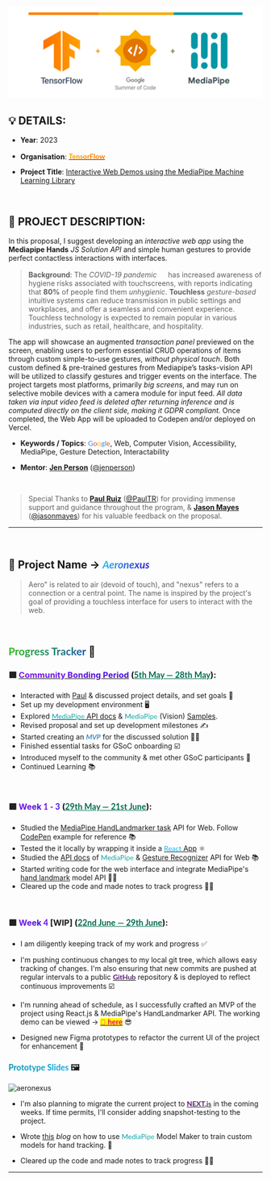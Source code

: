 <p align="center">
  <img src="assets/Header.png">
</p>

## 💡 **DETAILS**:

* **Year**: 2023

* **Organisation**: [<u style="background-image: linear-gradient(135deg, #FFA800, #FF6F00); -webkit-background-clip: text; -webkit-text-fill-color: transparent; font-family: Lato, Arial;">**TensorFlow**</u>](https://www.tensorflow.org) <img src="https://github.com/google/mediapipe/assets/48355572/5205ea50-174c-4bb3-b2e9-b4564ad1a9c7" width="14.5px" height="15.5px">

* **Project Title**: [Interactive Web Demos using the MediaPipe Machine Learning Library](https://summerofcode.withgoogle.com/programs/2023/projects/pd9KgnNP)

<br/> 

## 🤔 **PROJECT DESCRIPTION**:

In this proposal, I suggest developing an *interactive web app* using the **Mediapipe Hands** *JS Solution API* and simple human gestures to provide perfect contactless interactions with interfaces.

> **Background**: The *COVID-19 pandemic* <img src="https://github.com/google/mediapipe/assets/48355572/8c2b1254-5323-4742-b0ec-f4a7c2232dfd" width="14.5px" height="15.5px"> has increased awareness of hygiene risks associated with touchscreens, with reports indicating that **80%** of people find them *unhygienic*. **Touchless** *gesture-based* intuitive systems can reduce transmission in public settings and workplaces, and offer a seamless and convenient experience. Touchless technology is expected to remain popular in various industries, such as retail, healthcare, and hospitality. 

 The app will showcase an augmented *transaction panel* previewed on the screen, enabling users to perform essential CRUD operations of items through custom simple-to-use gestures, *without physical touch*. Both custom defined & pre-trained gestures from Mediapipe’s tasks-vision API will be utilized to classify gestures and trigger events on the interface. The project targets most platforms, primarily *big screens*, and may run on selective mobile devices with a camera module for input feed. *All data taken via input video feed is deleted after returning inference and is computed directly on the client side, making it GDPR compliant.* Once completed, the Web App will be uploaded to Codepen and/or deployed on Vercel.

* **Keywords / Topics**: <u style="background-image: linear-gradient(135deg, #4285F4, #4285F4); -webkit-background-clip: text; -webkit-text-fill-color: transparent; font-family: Lato, Arial;">G</u><u style="background-image: linear-gradient(135deg, #EA4335, #EA4335); -webkit-background-clip: text; -webkit-text-fill-color: transparent; font-family: Lato, Arial;">o</u><u style="background-image: linear-gradient(135deg, #FBBC05, #FBBC05); -webkit-background-clip: text; -webkit-text-fill-color: transparent; font-family: Lato, Arial;">o</u><u style="background-image: linear-gradient(135deg, #4285F4, #4285F4); -webkit-background-clip: text; -webkit-text-fill-color: transparent; font-family: Lato, Arial;">g</u><u style="background-image: linear-gradient(135deg, #34A853, #34A853); -webkit-background-clip: text; -webkit-text-fill-color: transparent; font-family: Lato, Arial;">l</u><u style="background-image: linear-gradient(135deg, #EA4335, #EA4335); -webkit-background-clip: text; -webkit-text-fill-color: transparent; font-family: Lato, Arial;">e</u>, Web, Computer Vision, Accessibility, MediaPipe, Gesture Detection, Interactability

* **Mentor**: [**Jen Person**](https://www.linkedin.com/in/jennifer-person) ([@jenperson](https://github.com/jenperson))

<br/>

> Special Thanks to [**Paul Ruiz**](https://www.linkedin.com/in/paultruiz) ([@PaulTR](https://github.com/PaulTR)) for providing immense support and guidance throughout the program, & [**Jason Mayes**](https://www.linkedin.com/in/creativetech) ([@jasonmayes](https://github.com/jasonmayes)) for his valuable feedback on the proposal.

---

<br/>

## 🦄 **Project Name** → **<u style="background-image: linear-gradient(135deg, #28d3fa, #2f10c7); -webkit-background-clip: text; -webkit-text-fill-color: transparent; font-family: Lato, Arial;">_Aeronexus_</u>**

> Aero" is related to air (devoid of touch), and "nexus" refers to a connection or a central point. The name is inspired by the project's goal of providing a touchless interface for users to interact with the web.

<br/>

## **<u style="background-image: linear-gradient(135deg, #30c712, #154cb3); -webkit-background-clip: text; -webkit-text-fill-color: transparent; font-family: Lato, Arial;">Progress Tracker</u>** 📝

###  🟩 [**<u style="background-image: linear-gradient(135deg, #821aeb, #4509de); -webkit-background-clip: text; -webkit-text-fill-color: transparent;">Community Bonding Period</u>**](https://blog.neilblaze.live/gsoc'23-community-bonding-period-@tensorflow) (<u style="color: #016b4d; font-family: Lato, Arial;">5th May — 28th May</u>):

- Interacted with [Paul](https://github.com/PaulTR) & discussed project details, and set goals 💬
- Set up my development environment 🖥️
- Explored [<u style="background-image: linear-gradient(135deg, #0097A7, #26b5a7); -webkit-background-clip: text; -webkit-text-fill-color: transparent; font-family: Lato, Arial;">MediaPipe</u> API docs](https://developers.google.com/mediapipe/api/solutions/js/tasks-vision) & <u style="background-image: linear-gradient(135deg, #0097A7, #26b5a7); -webkit-background-clip: text; -webkit-text-fill-color: transparent; font-family: Lato, Arial;">MediaPipe</u> (Vision) [Samples](https://developers.google.com/mediapipe/solutions/examples).
- Revised proposal and set up development milestones ✍
- Started creating an <em style="color: #096bba; font-family: Lato, Arial;">MVP</em> for the discussed solution 👨‍💻
- Finished essential tasks for GSoC onboarding ☑️
- Introduced myself to the community & met other GSoC participants 👥
- Continued Learning 📚

<br/>

###  🟩 <u style="background-image: linear-gradient(135deg, #821aeb, #4509de); -webkit-background-clip: text; -webkit-text-fill-color: transparent;">Week</u> <u style="background-image: linear-gradient(135deg, #821aeb, #4509de); -webkit-background-clip: text; -webkit-text-fill-color: transparent; font-family: Lato, Arial;">1 - 3</u> (<u style="color: #016b4d; font-family: Lato, Arial;">29th May — 21st June</u>):

- Studied the [MediaPipe HandLandmarker task](https://github.com/googlesamples/mediapipe/tree/main/examples/hand_landmarker/js) API for Web. Follow [CodePen](https://codepen.io/mediapipe-preview/pen/gOKBGPN) example for reference 📚
- Tested the it locally by wrapping it inside a [<u style="background-image: linear-gradient(135deg, #25aee8, #11aced); -webkit-background-clip: text; -webkit-text-fill-color: transparent; font-family: Lato, Arial;">React</u> App](https://react.dev) ⚛️
- Studied the [API docs](https://developers.google.com/mediapipe/solutions/vision/hand_landmarker/web_js) of <u style="background-image: linear-gradient(135deg, #0097A7, #26b5a7); -webkit-background-clip: text; -webkit-text-fill-color: transparent; font-family: Lato, Arial;">MediaPipe</u> & [Gesture Recognizer](https://developers.google.com/mediapipe/solutions/vision/gesture_recognizer/web_js) API for Web 📚
- Started writing code for the web interface and integrate MediaPipe's [hand landmark](https://developers.google.com/mediapipe/solutions/vision/hand_landmarker) model API 👨‍💻
- Cleared up the code and made notes to track progress ✍🏻

<br/>

### 🟩 <u style="background-image: linear-gradient(135deg, #821aeb, #4509de); -webkit-background-clip: text; -webkit-text-fill-color: transparent;">Week</u> <u style="background-image: linear-gradient(135deg, #821aeb, #4509de); -webkit-background-clip: text; -webkit-text-fill-color: transparent; font-family: Lato, Arial;">4</u> [WIP] (<u style="color: #016b4d; font-family: Lato, Arial;">22nd June — 29th June</u>):

- I am diligently keeping track of my work and progress ✅

- I'm pushing continuous changes to my local git tree, which allows easy tracking of changes. I'm also ensuring that new commits are pushed at regular intervals to a public [<u style="background-image: linear-gradient(135deg, #670896, #4b3c52); -webkit-background-clip: text; -webkit-text-fill-color: transparent; font-family: Lato, Arial;">**GitHub**</u>](https://github.com/Neilblaze/GSOC-23) repository & is deployed to reflect continuous improvements ☑️

- I'm running ahead of schedule, as I successfully crafted an MVP of the project using React.js & MediaPipe's HandLandmarker API. The working demo can be viewed → [<u><mark style="color: #f20c70; font-family: 'Trebuchet MS', sans-serif;">🔗 **here**</mark></u>](https://drive.google.com/file/d/153wPRz1Hn8N1B96VbeF7EK5ia3Vk-yw9/view) 😎

- Designed new Figma prototypes to refactor the current UI of the project for enhancement 🎨


### <u style="background-image: linear-gradient(135deg, #0097A7, #11aced); -webkit-background-clip: text; -webkit-text-fill-color: transparent; font-family: Lato, Arial;">Prototype Slides</u>  🖼️

![aeronexus](https://github.com/google/mediapipe/assets/48355572/8172978d-3baa-4bed-8844-03d3aac0b05e)

- I'm also planning to migrate the current project to [<u style="background-image: linear-gradient(135deg, #670896, #4b3c52); -webkit-background-clip: text; -webkit-text-fill-color: transparent; font-family: Lato, Arial;">**NEXT.js**</u>](https://nextjs.org) in the coming weeks. If time permits, I'll consider adding snapshot-testing to the project.

- Wrote [this](https://blog.neilblaze.live/tracking-progress-for-interactive-web-demo-with-mediapipe-ml-library-under-gsoc'23-@tensorflow) *blog* on how to use <u style="background-image: linear-gradient(135deg, #0097A7, #26b5a7); -webkit-background-clip: text; -webkit-text-fill-color: transparent; font-family: Lato, Arial;">MediaPipe</u> Model Maker to train custom models for hand tracking. 📝

- Cleared up the code and made notes to track progress ✍🏻

---